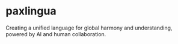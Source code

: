 # paxlingua
Creating a unified language for global harmony and understanding, powered by AI and human collaboration.

